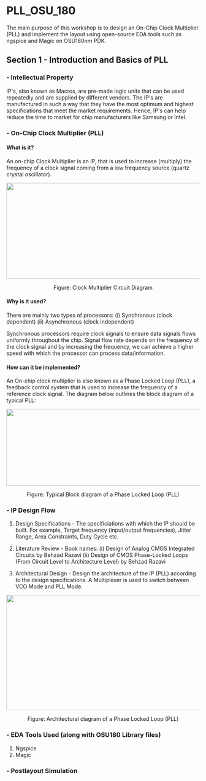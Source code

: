 # PLL_OSU_180
The main purpose of this workshop is to design an On-Chip Clock Multiplier (PLL) and implement the layout using open-source EDA tools such as ngspice and Magic on OSU180nm PDK.

## Section 1 - Introduction and Basics of PLL

### - Intellectual Property

IP's, also known as Macros, are pre-made logic units that can be used repeatedly and are supplied by different vendors. The IP's are manufactured in such a way that they have the most optimum and highest specifications that meet the market requirements. Hence, IP's can help reduce the time to market for chip manufacturers like Samsung or Intel.

### - On-Chip Clock Multiplier (PLL)

#### What is it?

An on-chip Clock Multiplier is an IP, that is used to increase (multiply) the frequency of a clock signal coming from a low frequency source (quartz crystal oscillator). 

<p align="center">
  <img width="600" height="250" src="https://i.imgur.com/j4kFVrW.jpg"
</p>
  <p align="center">
    Figure: Clock Multiplier Circuit Diagram
</p>

#### Why is it used?

There are mainly two types of processors: (i) Synchronous (clock dependent) (ii) Asynchronous (clock independent)

Synchronous processors require clock signals to ensure data signals flows uniformly throughout the chip. Signal flow rate depends on the frequency of the clock signal and by increasing the frequency, we can achieve a higher speed with which the processor can process data/information.

#### How can it be implemented?

An On-chip clock multiplier is also known as a Phase Locked Loop (PLL), a feedback control system that is used to increase the frequency of a reference clock signal. The diagram below outlines the block diagram of a typical PLL:

<p align="center">
  <img width="600" height="200" src="https://i.imgur.com/JAmWoEK.jpg"
</p>
  <p align="center">
    Figure: Typical Block diagram of a Phase Locked Loop (PLL)
</p>

### - IP Design Flow

1. Design Specifications - The specificiations with which the IP should be built. For example, Target frequency (input/output frequencies), Jitter Range, Area Constraints, Duty Cycle etc.
  
2. Literature Review -  Book names: (i) Design of Analog CMOS Integrated Circuits by Behzad Razavi (ii) Design of CMOS Phase-Locked Loops (From Circuit Level to Architecture Level) by Behzad Razavi
  
3. Architectural Design - Design the architecture of the IP (PLL) according to the design specifications. A Multiplexer is used to switch between VCO Mode and PLL Mode.

<p align="center">
  <img width="700" height="300" src="https://i.imgur.com/NSE9cHK.jpg"
</p>
  <p align="center">
    Figure: Architectural diagram of a Phase Locked Loop (PLL)
</p>
  
### - EDA Tools Used (along with OSU180 Library files)

1. Ngspice
2. Magic
  
### - Postlayout Simulation



